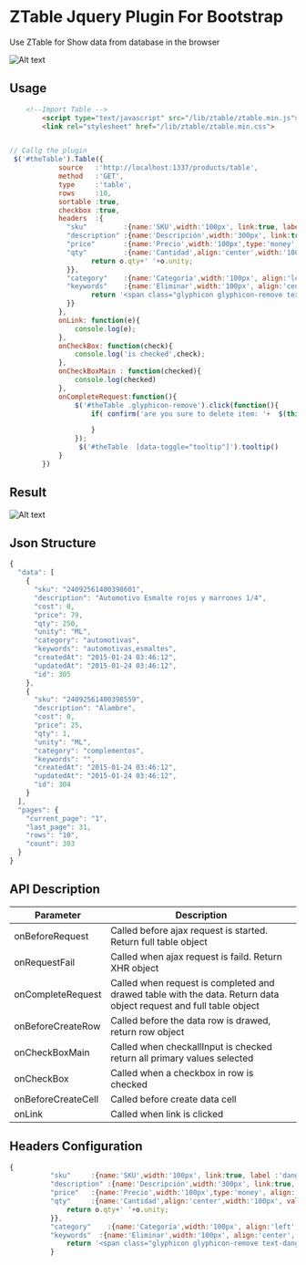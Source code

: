 # ZTable Jquery Plugin For Bootstrap

Use ZTable for Show data from database in the browser

![Alt text](https://s3.amazonaws.com/f.cl.ly/items/111g2O0M0s1p412L383r/Screen%20Shot%202015-09-09%20at%2012.51.09%20PM.png "Optional title")

## Usage

```html
	<!--Import Table -->
		<script type="text/javascript" src="/lib/ztable/ztable.min.js"></script>
		<link rel="stylesheet" href="/lib/ztable/ztable.min.css">

```

```js

// Callg the plugin 
 $('#theTable').Table({
  			source   :'http://localhost:1337/products/table',
  			method   :'GET',
  			type     :'table',
  			rows     :10,
  			sortable :true,
  			checkbox :true,
  			headers  :{
		      "sku"			:{name:'SKU',width:'100px', link:true, label :'danger', title:"Click to view details"},
		      "description" :{name:'Descripción',width:'300px', link:true, title:"Click to view details"},
		      "price"		:{name:'Precio',width:'100px',type:'money', align:'right'},
		      "qty"			:{name:'Cantidad',align:'center',width:'100px', value:function(i,o){
		      		return o.qty+' '+o.unity;
		      }}, 	
		      "category"    :{name:'Categoría',width:'100px', align:'left', label:'success'}, 
		      "keywords"	:{name:'Eliminar',width:'100px', align:'center', sort:false, value:function(i,o) {
		      		return '<span class="glyphicon glyphicon-remove text-danger ztable-cursor" data-value="'+o.sku+'" data-toggle="tooltip" data-placement="left" title="Click to delete this item"></span>';
		      }}
		    }, 
		    onLink: function(e){
		    	console.log(e);
		    },
		    onCheckBox: function(check){
		    	console.log('is checked',check);
		    },
		    onCheckBoxMain : function(checked){
		    	console.log(checked)
		    },
		    onCompleteRequest:function(){
		    	$('#theTable .glyphicon-remove').click(function(){		    		
		    		if( confirm('are you sure to delete item: '+  $(this).attr('data-value') )  ) {

		    		}
		    	});
		    	 $('#theTable  [data-toggle="tooltip"]').tooltip()
		    }
  		})
```

Result
------------------------

![Alt text](https://s3.amazonaws.com/f.cl.ly/items/3n310j1C253o1d303I3F/Screen%20Shot%202015-09-09%20at%2012.48.23%20PM.png "Optional title")


## Json Structure

```js
{
  "data": [
    {
      "sku": "24092561400398601",
      "description": "Automotivo Esmalte rojos y marrones 1/4",
      "cost": 0,
      "price": 79,
      "qty": 250,
      "unity": "ML",
      "category": "automotivas",
      "keywords": "automotivas,esmaltes",
      "createdAt": "2015-01-24 03:46:12",
      "updatedAt": "2015-01-24 03:46:12",
      "id": 305
    },
    {
      "sku": "24092561400398559",
      "description": "Alambre",
      "cost": 0,
      "price": 25,
      "qty": 1,
      "unity": "ML",
      "category": "complementos",
      "keywords": "",
      "createdAt": "2015-01-24 03:46:12",
      "updatedAt": "2015-01-24 03:46:12",
      "id": 304
    }
  ],
  "pages": {
    "current_page": "1",
    "last_page": 31,
    "rows": "10",
    "count": 303
  }
}

```

## API Description

| Parameter       | Description      |
| -------------   | --------------------- | 
| onBeforeRequest          | Called before ajax request is started. Return  full table object
| onRequestFail            | Called when ajax request is faild. Return XHR object
| onCompleteRequest        | Called when request is completed and drawed table with the data. Return data object request and full table object
| onBeforeCreateRow        | Called before the data row is drawed, return row object
| onCheckBoxMain           | Called when checkallInput is checked return all primary values selected
| onCheckBox               | Called when a checkbox in row is checked
| onBeforeCreateCell       | Called before create data cell
| onLink                   | Called when link is clicked


## Headers Configuration

```js
{
          "sku"     :{name:'SKU',width:'100px', link:true, label :'danger', title:"Click to view details", hide:true},
          "description" :{name:'Descripción',width:'300px', link:true, title:"Click to view details"},
          "price"   :{name:'Precio',width:'100px',type:'money', align:'right'},
          "qty"     :{name:'Cantidad',align:'center',width:'100px', value:function(i,o){
              return o.qty+' '+o.unity;
          }},   
          "category"    :{name:'Categoría',width:'100px', align:'left', label:'success'}, 
          "keywords"  :{name:'Eliminar',width:'100px', align:'center', sort:false, value:function(i,o) {
              return '<span class="glyphicon glyphicon-remove text-danger ztable-cursor" data-value="'+o.sku+'" data-toggle="tooltip" data-placement="left" title="Click to delete this item"></span>';
          }

```
